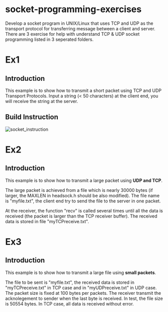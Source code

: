 # socket-programming-exercises
Develop a socket program in UNIX/Linux that uses TCP and UDP as the transport protocol for transferring message between a client and server. 
There are 3 exercise for help with understand TCP & UDP socket programming listed in 3 seperated folders.

# Ex1
## Introduction
This example is to show how to transmit a short packet using TCP and UDP Transport Protocols.
Input a string (< 50 characters) at the client end, you will receive the string at the server.
## Build Instruction
![socket_instruction](https://user-images.githubusercontent.com/9852678/163305334-d5217a09-3292-433f-b111-6ace9272f824.png)

# Ex2
## Introduction
This example is to show how to transmit a large packet using **UDP and TCP**. 

The large packet is achieved from a file which is nearly 30000 bytes (if larger, the MAXLEN in headsock.h should be also modified). 
The file name is "myfile.txt", the client end try to send the file to the server in one packet.

At the receiver, the function "recv" is called several times until all the data is received (the packet is larger than the TCP receiver buffer). 
The received data is stored in file "myTCPreceive.txt".

# Ex3
## Introduction
This example is to show how to transmit a large file using **small packets**. 

The file to be sent is "myfile.txt", the received data is stored in "myTCPreceive.txt" in TCP case and in "myUDPreceive.txt" in UDP case.
The packet size is fixed at 100 bytes per packets. The receiver transmit the acknolegement to sender when the last byte is received. 
In test, the file size is 50554 bytes. In TCP case, all data is received without error. 
